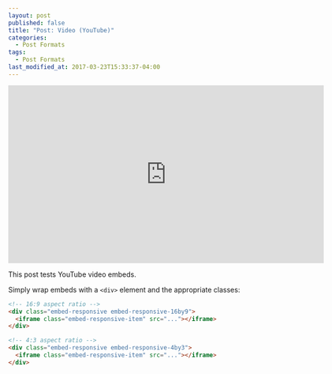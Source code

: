 ```yaml
---
layout: post
published: false
title: "Post: Video (YouTube)"
categories:
  - Post Formats
tags:
  - Post Formats
last_modified_at: 2017-03-23T15:33:37-04:00
---
```


<div class="embed-responsive embed-responsive-16by9">
  <iframe width="640" height="360" src="https://www.youtube-nocookie.com/embed/l2Of1-d5E5o?controls=0&amp;" frameborder="0" allowfullscreen></iframe>
</div>

This post tests YouTube video embeds.

Simply wrap embeds with a `<div>` element and the appropriate classes:

```html
<!-- 16:9 aspect ratio -->
<div class="embed-responsive embed-responsive-16by9">
  <iframe class="embed-responsive-item" src="..."></iframe>
</div>

<!-- 4:3 aspect ratio -->
<div class="embed-responsive embed-responsive-4by3">
  <iframe class="embed-responsive-item" src="..."></iframe>
</div>
```
